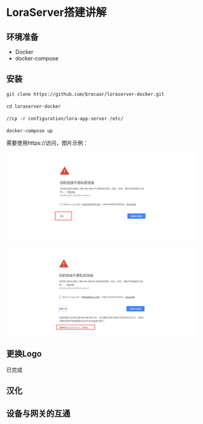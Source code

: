 # LoraServer搭建讲解



## 环境准备

- Docker
- docker-compose





## 安装



```shell
git clone https://github.com/brocaar/loraserver-docker.git

cd loraserver-docker

//cp -r configuration/lora-app-server /etc/

docker-compose up
```


需要使用https://访问，图片示例：

![001](_images/001.png)

![001](_images/002.png)


## 更换Logo
已完成

## 汉化


## 设备与网关的互通
